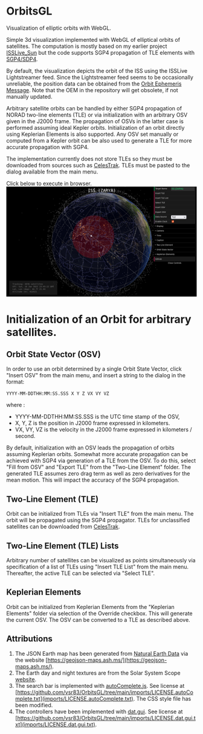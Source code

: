 # OrbitsGL
Visualization of elliptic orbits with WebGL.

Simple 3d visualization implemented with WebGL of elliptical orbits of satellites. The computation is mostly based on my earlier project [ISSLive_Sun](https://github.com/vsr83/ISSLive_Sun) but the code supports SGP4 propagation of TLE elements with [SGP4/SDP4](https://github.com/vsr83/SGP4).

By default, the visualization depicts the orbit of the ISS using the ISSLive Lightstreamer feed. Since the Lightstreamer feed seems to be occasionally unreliable, the position data can be obtained from the [Orbit Ephemeris Message](https://spotthestation.nasa.gov/trajectory_data.cfm). Note that the OEM in the repository will get obsolete, if not manually updated. 

Arbitrary satellite orbits can be handled by either SGP4 propagation of NORAD two-line elements (TLE) or via initialization with an arbitrary OSV given in the J2000 frame. The propagation of OSVs in the latter case is performed assuming ideal Kepler orbits. Initialization of an orbit directly using Keplerian Elements is also supported. Any OSV set manually or computed from a Kepler orbit can be also used to generate a TLE for more accurate propagation with SGP4.

The implementation currently does not store TLEs so they must be downloaded from sources such as [CelesTrak](https://celestrak.com/NORAD/elements/). TLEs must be pasted to the dialog available from the main menu. 

Click below to execute in browser.
[![Screenshot.](scrshot.png)](https://UA-ComputerNetworks.github.io/OrbitsGL/)

# Initialization of an Orbit for arbitrary satellites.

## Orbit State Vector (OSV)

In order to use an orbit determined by a single Orbit State Vector, click "Insert OSV" from the main menu, and insert a string to the dialog in the format:
```
YYYY-MM-DDTHH:MM:SS.SSS X Y Z VX VY VZ
```
where :
- YYYY-MM-DDTHH:MM:SS.SSS is the UTC time stamp of the OSV,
- X, Y, Z is the position in J2000 frame expressed in kilometers.
- VX, VY, VZ is the velocity in the J2000 frame expressed in kilometers / second.

By default, initialization with an OSV leads the propagation of orbits assuming Keplerian orbits. Somewhat more accurate propagation can be achieved with SGP4 via generation of a TLE from the OSV. To do this, select "Fill from OSV" and "Export TLE" from the "Two-Line Element" folder. The generated TLE assumes zero drag term as well as zero derivatives for the mean motion. This will impact the accuracy of the SGP4 propagation.

## Two-Line Element (TLE)

Orbit can be initialized from TLEs via "Insert TLE" from the main menu. The orbit will be propagated using the SGP4 propagator. TLEs for unclassified satellites can be downloaded from [CelesTrak](https://celestrak.com/NORAD/elements/).

## Two-Line Element (TLE) Lists

Arbitrary number of satellites can be visualized as points simultaneously via specification of a list of TLEs using "Insert TLE List" from the main menu. Thereafter, the active TLE can be selected via "Select TLE".

## Keplerian Elements

Orbit can be initialized from Keplerian Elements from the "Keplerian Elements" folder via selection of the Override checkbox. This will generate the current OSV. The OSV can be converted to a TLE as described above.

## Attributions

1. The JSON Earth map has been generated from [Natural Earth Data](https://www.naturalearthdata.com/) via the website [https://geojson-maps.ash.ms/](https://geojson-maps.ash.ms/).
2. The Earth day and night textures are from the Solar System Scope [website](https://www.solarsystemscope.com/textures/).
3. The search bar is implemented with [autoComplete.js](https://tarekraafat.github.io/autoComplete.js/#/). See license at [https://github.com/vsr83/OrbitsGL/tree/main/imports/LICENSE.autoComplete.txt](imports/LICENSE.autoComplete.txt). The CSS style file has been modified. 
4. The controllers have been implemented with [dat.gui](https://github.com/dataarts/dat.gui). See license at [https://github.com/vsr83/OrbitsGL/tree/main/imports/LICENSE.dat.gui.txt](imports/LICENSE.dat.gui.txt).
